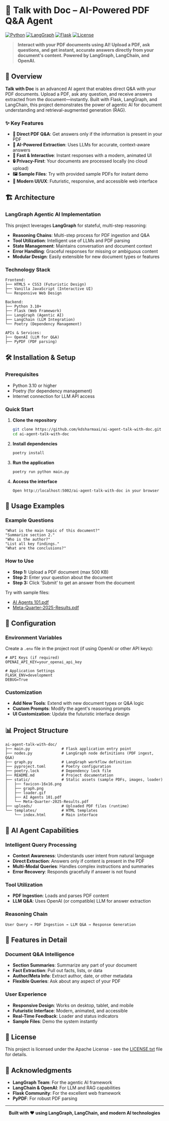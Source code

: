 # 📝 Talk with Doc – AI-Powered PDF Q&A Agent

[![Python](https://img.shields.io/badge/Python-3.10-blue.svg)](https://python.org)
[![LangGraph](https://img.shields.io/badge/LangGraph-Agentic%20AI-purple.svg)](https://langchain-ai.github.io/langgraph/)
[![Flask](https://img.shields.io/badge/Flask-Web%20Framework-green.svg)](https://flask.palletsprojects.com/)
[![License](https://img.shields.io/badge/License-Apache-yellow.svg)](https://www.apache.org/licenses/LICENSE-2.0.txt)

> **Interact with your PDF documents using AI! Upload a PDF, ask questions, and get instant, accurate answers directly from your document's content. Powered by LangGraph, LangChain, and OpenAI.**

## 🚀 Overview

**Talk with Doc** is an advanced AI agent that enables direct Q&A with your PDF documents. Upload a PDF, ask any question, and receive answers extracted from the document—instantly. Built with Flask, LangGraph, and LangChain, this project demonstrates the power of agentic AI for document understanding and retrieval-augmented generation (RAG).

### ✨ Key Features

- **📄 Direct PDF Q&A**: Get answers only if the information is present in your PDF
- **🤖 AI-Powered Extraction**: Uses LLMs for accurate, context-aware answers
- **🚀 Fast & Interactive**: Instant responses with a modern, animated UI
- **🔒 Privacy-First**: Your documents are processed locally (no cloud upload)
- **🖼️ Sample Files**: Try with provided sample PDFs for instant demo
- **🎨 Modern UI/UX**: Futuristic, responsive, and accessible web interface

## 🏗️ Architecture

### LangGraph Agentic AI Implementation

This project leverages **LangGraph** for stateful, multi-step reasoning:

- **Reasoning Chains**: Multi-step process for PDF ingestion and Q&A
- **Tool Utilization**: Intelligent use of LLMs and PDF parsing
- **State Management**: Maintains conversation and document context
- **Error Handling**: Graceful responses for missing or ambiguous content
- **Modular Design**: Easily extensible for new document types or features

### Technology Stack

```
Frontend:
├── HTML5 + CSS3 (Futuristic Design)
├── Vanilla JavaScript (Interactive UI)
└── Responsive Web Design

Backend:
├── Python 3.10+
├── Flask (Web Framework)
├── LangGraph (Agentic AI)
├── LangChain (LLM Integration)
└── Poetry (Dependency Management)

APIs & Services:
├── OpenAI (LLM for Q&A)
├── PyPDF (PDF parsing)
```

## 🛠️ Installation & Setup

### Prerequisites

- Python 3.10 or higher
- Poetry (for dependency management)
- Internet connection for LLM API access

### Quick Start

1. **Clone the repository**
   ```bash
   git clone https://github.com/kdsharmaai/ai-agent-talk-with-doc.git
   cd ai-agent-talk-with-doc
   ```

2. **Install dependencies**
   ```bash
   poetry install
   ```

3. **Run the application**
   ```bash
   poetry run python main.py
   ```

4. **Access the interface**
   ```
   Open http://localhost:5002/ai-agent-talk-with-doc in your browser
   ```

## 🎯 Usage Examples

### Example Questions
```
"What is the main topic of this document?"
"Summarize section 2."
"Who is the author?"
"List all key findings."
"What are the conclusions?"
```

### How to Use
- **Step 1:** Upload a PDF document (max 500 KB)
- **Step 2:** Enter your question about the document
- **Step 3:** Click 'Submit' to get an answer from the document

Try with sample files:
- [AI Agents 101.pdf](static/AI%20Agents%20101.pdf)
- [Meta-Quarter-2025-Results.pdf](static/Meta-Quarter-2025-Results.pdf)

## 🔧 Configuration

### Environment Variables

Create a `.env` file in the project root (if using OpenAI or other API keys):

```env
# API Keys (if required)
OPENAI_API_KEY=your_openai_api_key

# Application Settings
FLASK_ENV=development
DEBUG=True
```

### Customization

- **Add New Tools**: Extend with new document types or Q&A logic
- **Custom Prompts**: Modify the agent's reasoning prompts
- **UI Customization**: Update the futuristic interface design

## 📊 Project Structure

```
ai-agent-talk-with-doc/
├── main.py              # Flask application entry point
├── nodes.py             # LangGraph node definitions (PDF ingest, Q&A)
├── graph.py             # LangGraph workflow definition
├── pyproject.toml       # Poetry configuration
├── poetry.lock          # Dependency lock file
├── README.md            # Project documentation
├── static/              # Static assets (sample PDFs, images, loader)
│   ├── favicon-16x16.png
│   ├── graph.png
│   ├── loader.gif
│   ├── AI Agents 101.pdf
│   └── Meta-Quarter-2025-Results.pdf
├── uploads/             # Uploaded PDF files (runtime)
└── templates/           # HTML templates
    └── index.html       # Main interface
```

## 🤖 AI Agent Capabilities

### Intelligent Query Processing
- **Context Awareness**: Understands user intent from natural language
- **Direct Extraction**: Answers only if content is present in the PDF
- **Multi-Modal Queries**: Handles complex instructions and summaries
- **Error Recovery**: Responds gracefully if answer is not found

### Tool Utilization
- **PDF Ingestion**: Loads and parses PDF content
- **LLM Q&A**: Uses OpenAI (or compatible) LLM for answer extraction

### Reasoning Chain
```
User Query → PDF Ingestion → LLM Q&A → Response Generation
```

## 🌟 Features in Detail

### Document Q&A Intelligence
- **Section Summaries**: Summarize any part of your document
- **Fact Extraction**: Pull out facts, lists, or data
- **Author/Meta Info**: Extract author, date, or other metadata
- **Flexible Queries**: Ask about any aspect of your PDF

### User Experience
- **Responsive Design**: Works on desktop, tablet, and mobile
- **Futuristic Interface**: Modern, animated, and accessible
- **Real-Time Feedback**: Loader and status indicators
- **Sample Files**: Demo the system instantly

## 📄 License

This project is licensed under the Apache License - see the [LICENSE.txt](LICENSE.txt) file for details.

## 🙏 Acknowledgments

- **LangGraph Team**: For the agentic AI framework
- **LangChain & OpenAI**: For LLM and RAG capabilities
- **Flask Community**: For the excellent web framework
- **PyPDF**: For robust PDF parsing

---

<div align="center">

**Built with ❤️ using LangGraph, LangChain, and modern AI technologies**

</div>

